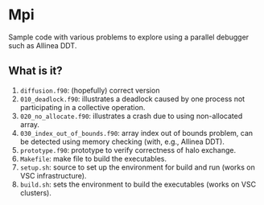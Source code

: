 # Mpi
Sample code with various problems to explore using a parallel debugger
such as Allinea DDT.

## What is it?
1. `diffusion.f90`: (hopefully) correct version
1. `010_deadlock.f90`: illustrates a deadlock caused by one process not
    participating in a collective operation.
1. `020_no_allocate.f90`: illustrates a crash due to using non-allocated
    array.
1. `030_index_out_of_bounds.f90`: array index out of bounds problem, can
    be detected using memory checking (with, e.g., Allinea DDT).
1. `prototype.f90`: prototype to verify correctness of halo exchange.
1. `Makefile`: make file to build the executables.
1. `setup.sh`: source to set up the environment for build and run (works
    on VSC infrastructure).
1. `build.sh`: sets the environment to build the executables (works on VSC
    clusters).

